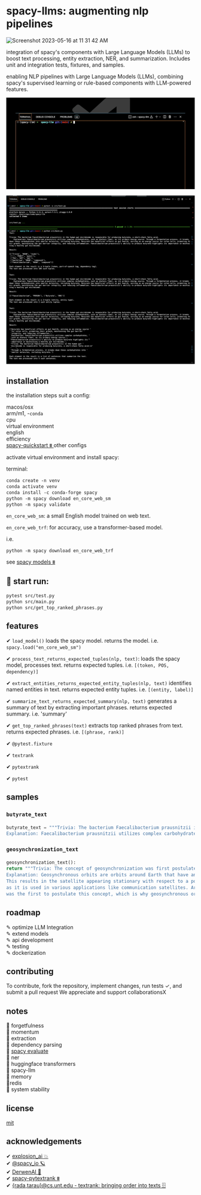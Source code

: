 # spacy-llms: augmenting nlp pipelines

<img width="514" alt="Screenshot 2023-05-16 at 11 31 42 AM" src="https://github.com/patmejia/spacy-llm/assets/92187562/af4ce21a-e872-4f5f-9d1b-cc464d812157">

integration of spacy's components with Large Language Models (LLMs) to boost text processing, entity extraction, NER, and summarization. Includes unit and integration tests, fixtures, and samples.

enabling NLP pipelines with Large Language Models (LLMs), combining spacy's supervised learning or rule-based components with LLM-powered features.

![process_text_foo](docs/process_text.gif)

![console-output](docs/console_screenshoot.png)

## installation

the installation steps suit a config:

macos/osx</br>
arm/m1, -`conda`</br>
cpu</br>
virtual environment</br>
english</br>
efficiency</br>
[spacy-quickstart ⩩ ](https://spacy.io/usage#quickstart) other configs

activate virtual environment and install spacy:

terminal:

```shell
conda create -n venv
conda activate venv
conda install -c conda-forge spacy
python -m spacy download en_core_web_sm
python -m spacy validate
```

`en_core_web_sm`: a small English model trained on web text.

`en_core_web_trf`: for accuracy, use a transformer-based model.

i.e.

```shell
python -m spacy download en_core_web_trf
```

see [spacy models ⩩ ](https://spacy.io/models/en#en_core_web_sm)

## 🏁 start run:

```shell
pytest src/test.py
python src/main.py
python src/get_top_ranked_phrases.py
```

## features

✔︎ `load_model()` loads the spacy model. returns the model. i.e. `spacy.load("en_core_web_sm")`

✔︎ `process_text_returns_expected_tuples(nlp, text)`: loads the spacy model, processes text. returns expected tuples. i.e. `[(token, POS, dependency)]`

✔︎ `extract_entities_returns_expected_entity_tuples(nlp, text)` identifies named entities in text. returns expected entity tuples. i.e. `[(entity, label)]`

✔︎ `summarize_text_returns_expected_summary(nlp, text)` generates a summary of text by extracting important phrases. returns expected summary. i.e. 'summary'

✔︎ `get_top_ranked_phrases(text)` extracts top ranked phrases from text. returns expected phrases. i.e. `[(phrase, rank)]`

✔︎ `@pytest.fixture`

✔︎ `textrank`

✔︎ `pytextrank`

✔︎ `pytest`

## samples

### `butyrate_text`

```python
butyrate_text = """Trivia: The bacterium Faecalibacterium prausnitzii in the human gut microbiome is responsible for producing butyrate, a short-chain fatty acid.
Explanation: Faecalibacterium prausnitzii utilizes complex carbohydrates, such as dietary fiber, as its primary energy source. Through a fermentation process, it breaks down these carbohydrates into smaller molecules, including butyrate. Butyrate has beneficial effects on gut health, serving as an energy source for colon cells, promoting their growth, maintaining the gut barrier integrity, and reducing inflammation. Faecalibacterium prausnitzii's ability to produce butyrate highlights its importance in maintaining a healthy gut microbiome."""
```

### `geosynchronization_text`

```python
geosynchronization_text():
return """Trivia: The concept of geosynchronization was first postulated by Arthur C. Clarke.
Explanation: Geosynchronous orbits are orbits around Earth that have an orbital period matching Earth's rotation period.
This results in the satellite appearing stationary with respect to a point on Earth's surface. This concept is crucial in space physics and geodesy,
as it is used in various applications like communication satellites. Arthur C. Clarke, a British science fiction writer,
was the first to postulate this concept, which is why geosynchronous orbits are sometimes referred to as Clarke orbits."""
```

## roadmap

✎ optimize LLM Integration </br>
✎ extend models </br>
✎ api development </br>
✎ testing </br>
✎ dockerization </br>

## contributing

To contribute, fork the repository, implement changes, run tests ✓, and submit a pull request We appreciate and support collaborationsX

## notes

💭 forgetfulness</br>
💭 momentum</br>
💭 extraction</br>
💭 dependency parsing </br>
💭 [spacy evaluate](https://spacy.io/api/cli#evaluate)</br>
💭 ner</br>
🤗 huggingface transformers</br>
🦙 spacy-llm  
💭 memory</br>
💭redis</br>
💭 system stability</br>

## license

[mit](https://choosealicense.com/licenses/mit/)

## acknowledgements

✔︎ [explosion_ai 💥](https://github.com/explosion)</br>
✔︎ [@spacy_io 🪐](https://github.com/explosion/spacy-llm)</br>
✔︎ [DerwenAI 🌲](https://github.com/DerwenAI)</br>
✔︎ [spacy-pytextrank ⩩ ](https://spacy.io/universe/project/spacy-pytextrank)</br>
✔︎ [{rada,tarau}@cs.unt.edu - textrank: bringing order into texts 🗄️](https://web.eecs.umich.edu/~mihalcea/papers/mihalcea.emnlp04.pdf)</br>

